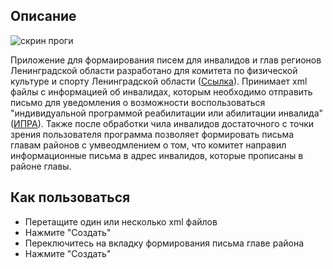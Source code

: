 <h2> Описание </h2>
<img src="https://github.com/user-attachments/assets/91a77269-1bdf-4633-ba2e-b0a5e054f430" alt="скрин проги">

Приложение для формаирования писем для инвалидов и глав регионов Ленинградской области разработано для комитета по физической культуре и спорту Ленинградской области (<a href="https://sport.lenobl.ru/" target="_blank">Ссылка</a>). Принимает xml файлы с информацией об инвалидах, которым необходимо отправить письмо для уведомления о возможности воспользоваться "индивидуальной программой реабилитации или абилитации инвалида" (<a href="https://47.gbmse.ru/reabilitaciya-i-abilitaciya-invalidov/" target="_blank">ИПРА</a>). Также после обработки чила инвалидов достаточного с точки зрения пользователя программа позволяет формировать письма главам районов с умвеодмлением о том, что комитет направил информационные письма в адрес инвалидов, которые прописаны в районе главы. 

<h2>Как пользоваться</h2>
  <ul>
    <li>Перетащите один или несколько xml файлов</li>
    <li>Нажмите "Создать"</li>
    <li>
      Переключитесь на вкладку формирования письма главе района 
    </li>
    <li>Нажмите "Создать"</li>
  </ul>

